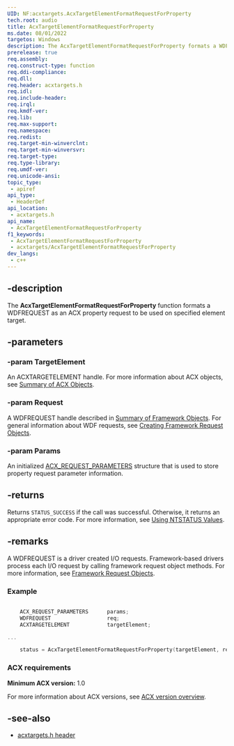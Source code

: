 ```yaml
---
UID: NF:acxtargets.AcxTargetElementFormatRequestForProperty
tech.root: audio
title: AcxTargetElementFormatRequestForProperty
ms.date: 08/01/2022
targetos: Windows
description: The AcxTargetElementFormatRequestForProperty formats a WDFREQUEST as an ACX property request to be used on specified element target.
prerelease: true
req.assembly: 
req.construct-type: function
req.ddi-compliance: 
req.dll: 
req.header: acxtargets.h
req.idl: 
req.include-header: 
req.irql: 
req.kmdf-ver: 
req.lib: 
req.max-support: 
req.namespace: 
req.redist: 
req.target-min-winverclnt: 
req.target-min-winversvr: 
req.target-type: 
req.type-library: 
req.umdf-ver: 
req.unicode-ansi: 
topic_type:
 - apiref
api_type:
 - HeaderDef
api_location:
 - acxtargets.h
api_name:
 - AcxTargetElementFormatRequestForProperty
f1_keywords:
 - AcxTargetElementFormatRequestForProperty
 - acxtargets/AcxTargetElementFormatRequestForProperty
dev_langs:
 - c++
---
```


## -description

The **AcxTargetElementFormatRequestForProperty** function formats a WDFREQUEST as an ACX property request to be used on specified element target.

## -parameters

### -param TargetElement

An ACXTARGETELEMENT handle. For more information about ACX objects, see [Summary of ACX Objects](/windows-hardware/drivers/audio/acx-summary-of-objects).

### -param Request

A WDFREQUEST handle described in [Summary of Framework Objects](/windows-hardware/drivers/wdf/summary-of-framework-objects). For general information about WDF requests, see [Creating Framework Request Objects](/windows-hardware/drivers/wdf/creating-framework-request-objects).

### -param Params

An initialized [ACX_REQUEST_PARAMETERS](/windows-hardware/drivers/ddi/acxrequest/ns-acxrequest-acx_request_parameters) structure that is used to store property request parameter information.

## -returns

Returns `STATUS_SUCCESS` if the call was successful. Otherwise, it returns an appropriate error code. For more information, see [Using NTSTATUS Values](/windows-hardware/drivers/kernel/using-ntstatus-values).

## -remarks

A WDFREQUEST is a driver created I/O requests. Framework-based drivers process each I/O request by calling framework request object methods. For more information, see [Framework Request Objects](/windows-hardware/drivers/wdf/framework-request-objects).

### Example

```cpp

    ACX_REQUEST_PARAMETERS      params;
    WDFREQUEST                  req;
    ACXTARGETELEMENT            targetElement;

...

    status = AcxTargetElementFormatRequestForProperty(targetElement, req, &params);
```

### ACX requirements

**Minimum ACX version:** 1.0

For more information about ACX versions, see [ACX version overview](/windows-hardware/drivers/audio/acx-version-overview).

## -see-also

- [acxtargets.h header](index.md)
 
